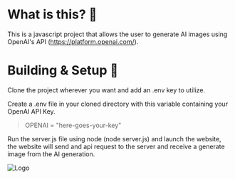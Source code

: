 # What is this? 🤔
This is a javascript project that allows the user to generate AI images using OpenAI's API (https://platform.openai.com/).

# Building & Setup 🔨
Clone the project wherever you want and add an .env key to utilize.

Create a .env file in your cloned directory with this variable containing your OpenAI API Key.
> OPENAI = "here-goes-your-key"

Run the server.js file using node (node server.js) and launch the website, the website will send and api request to the server and receive a generate image from
the AI generation.

![Logo](https://i.imgur.com/ud93Me2.png)
